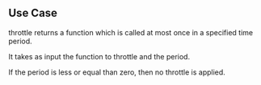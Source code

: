 ## Use Case

throttle returns a function which is called at most once in a specified time period. 

It takes as input the function to throttle and the period. 


If the period is less or equal than zero, then no throttle is applied.